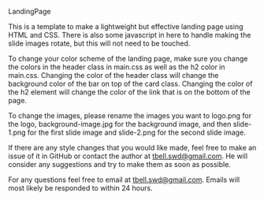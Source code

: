 LandingPage

This is a template to make a lightweight but effective landing page using HTML and CSS. There is also some javascript in here to handle making the slide images rotate, but this will not need to be touched.

To change your color scheme of the landing page, make sure you change the colors in the header class in main.css as well as the h2 color in main.css. Changing the color of the header class will change the background color of the bar on top of the card class. Changing the color of the h2 element will change the color of the link that is on the bottom of the page.

To change the images, please rename the images you want to logo.png for the logo, background-image.jpg for the background image, and then slide-1.png for the first slide image and slide-2.png for the second slide image.

If there are any style changes that you would like made, feel free to make an issue of it in GitHub or contact the author at tbell.swd@gmail.com. He will consider any suggestions and try to make them as soon as possible.

For any questions feel free to email at tbell.swd@gmail.com. Emails will most likely be responded to within 24 hours.
